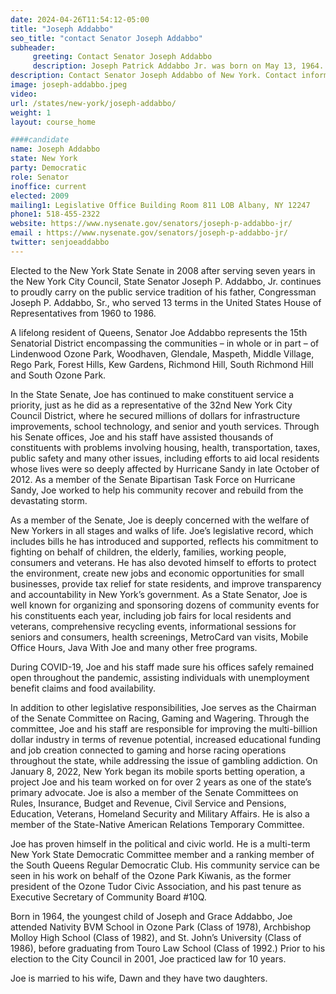 ```yaml
---
date: 2024-04-26T11:54:12-05:00
title: "Joseph Addabbo"
seo_title: "contact Senator Joseph Addabbo"
subheader:
     greeting: Contact Senator Joseph Addabbo
     description: Joseph Patrick Addabbo Jr. was born on May 13, 1964. He is an American politician and a Democratic member of the New York State Senate from the 15th district. This district represents Howard Beach, Ozone Park, Woodhaven, Glendale, Middle Village, Maspeth and parts of South Ozone Park, Ridgewood, Woodside and The Rockaways.
description: Contact Senator Joseph Addabbo of New York. Contact information for Joseph Addabbo includes email address, phone number, and mailing address.
image: joseph-addabbo.jpeg
video:
url: /states/new-york/joseph-addabbo/
weight: 1
layout: course_home

####candidate
name: Joseph Addabbo
state: New York
party: Democratic
role: Senator
inoffice: current
elected: 2009
mailing1: Legislative Office Building Room 811 LOB Albany, NY 12247
phone1: 518-455-2322
website: https://www.nysenate.gov/senators/joseph-p-addabbo-jr/
email : https://www.nysenate.gov/senators/joseph-p-addabbo-jr/
twitter: senjoeaddabbo
---
```


Elected to the New York State Senate in 2008 after serving seven years in the New York City Council, State Senator Joseph P. Addabbo, Jr. continues to proudly carry on the public service tradition of his father, Congressman Joseph P. Addabbo, Sr., who served 13 terms in the United States House of Representatives from 1960 to 1986.

A lifelong resident of Queens, Senator Joe Addabbo represents the 15th Senatorial District encompassing the communities – in whole or in part – of Lindenwood Ozone Park, Woodhaven, Glendale, Maspeth, Middle Village, Rego Park, Forest Hills, Kew Gardens, Richmond Hill, South Richmond Hill and South Ozone Park.

In the State Senate, Joe has continued to make constituent service a priority, just as he did as a representative of the 32nd New York City Council District, where he secured millions of dollars for infrastructure improvements, school technology, and senior and youth services. Through his Senate offices, Joe and his staff have assisted thousands of constituents with problems involving housing, health, transportation, taxes, public safety and many other issues, including efforts to aid local residents whose lives were so deeply affected by Hurricane Sandy in late October of 2012.  As a member of the Senate Bipartisan Task Force on Hurricane Sandy, Joe worked to help his community recover and rebuild from the devastating storm.

As a member of the Senate, Joe is deeply concerned with the welfare of New Yorkers in all stages and walks of life.  Joe’s legislative record, which includes bills he has introduced and supported, reflects his commitment to fighting on behalf of children, the elderly, families, working people, consumers and veterans.  He has also devoted himself to efforts to protect the environment, create new jobs and economic opportunities for small businesses, provide tax relief for state residents, and improve transparency and accountability in New York’s government. As a State Senator, Joe is well known for organizing and sponsoring dozens of community events for his constituents each year, including job fairs for local residents and veterans, comprehensive recycling events, informational sessions for seniors and consumers, health screenings, MetroCard van visits, Mobile Office Hours, Java With Joe and many other free programs.   

During COVID-19, Joe and his staff made sure his offices safely remained open throughout the pandemic, assisting individuals with unemployment benefit claims and food availability.

In addition to other legislative responsibilities, Joe serves as the Chairman of the Senate Committee on Racing, Gaming and Wagering. Through the committee, Joe and his staff are responsible for improving the multi-billion dollar industry in terms of revenue potential, increased educational funding and job creation connected to gaming and horse racing operations throughout the state, while addressing the issue of gambling addiction. On January 8, 2022, New York began its mobile sports betting operation, a project Joe and his team worked on for over 2 years as one of the state’s primary advocate. Joe is also a member of the Senate Committees on Rules, Insurance, Budget and Revenue, Civil Service and Pensions, Education, Veterans, Homeland Security and Military Affairs. He is also a member of the State-Native American Relations Temporary Committee.

Joe has proven himself in the political and civic world.  He is a multi-term New York State Democratic Committee member and a ranking member of the South Queens Regular Democratic Club.  His community service can be seen in his work on behalf of the Ozone Park Kiwanis, as the former president of the Ozone Tudor Civic Association, and his past tenure as Executive Secretary of Community Board #10Q.

Born in 1964, the youngest child of Joseph and Grace Addabbo, Joe attended Nativity BVM School in Ozone Park (Class of 1978), Archbishop Molloy High School (Class of 1982), and St. John’s University (Class of 1986), before graduating from Touro Law School (Class of 1992.) Prior to his election to the City Council in 2001, Joe practiced law for 10 years.

Joe is married to his wife, Dawn and they have two daughters.
